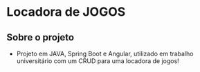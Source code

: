 # Locadora de JOGOS

## Sobre o projeto
- Projeto em JAVA, Spring Boot e Angular, utilizado em trabalho universitário com um CRUD para uma locadora de jogos!
